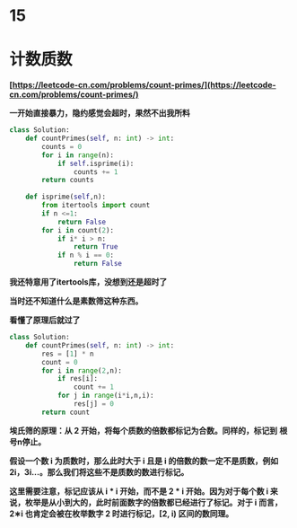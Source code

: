 # 15


# **计数质数**

**[https://leetcode-cn.com/problems/count-primes/](https://leetcode-cn.com/problems/count-primes/)**

**一开始直接暴力，隐约感觉会超时，果然不出我所料**

```python
class Solution:
    def countPrimes(self, n: int) -> int:
        counts = 0
        for i in range(n):
            if self.isprime(i):
                counts += 1
        return counts
                
    def isprime(self,n):
        from itertools import count
        if n <=1:
            return False
        for i in count(2):
            if i* i > n:
                return True
            if n % i == 0:
                return False
```

**我还特意用了itertools库，没想到还是超时了**

**当时还不知道什么是素数筛这种东西。**

**看懂了原理后就过了**

```python
class Solution:
    def countPrimes(self, n: int) -> int:
        res = [1] * n
        count = 0
        for i in range(2,n):
            if res[i]:
                count += 1
            for j in range(i*i,n,i):
                res[j] = 0
        return count
```

**埃氏筛的原理：从 2 开始，将每个质数的倍数都标记为合数。同样的，标记到** 
**根号n停止。**

**假设一个数 i 为质数时，那么此时大于 i 且是 i 的倍数的数一定不是质数，例如 2i，3i...。那么我们将这些不是质数的数进行标记。**

**这里需要注意，标记应该从 i * i 开始，而不是 2 * i 开始。因为对于每个数 i 来说，枚举是从小到大的，此时前面数字的倍数都已经进行了标记。对于 i 而言，2∗i 也肯定会被在枚举数字 2 时进行标记，[2, i) 区间的数同理。**


